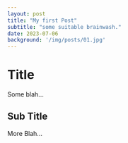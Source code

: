 ```yaml
---
layout: post
title: "My first Post"
subtitle: "some suitable brainwash."
date: 2023-07-06
background: '/img/posts/01.jpg'
---
```


# Title

Some blah...

## Sub Title

More Blah...